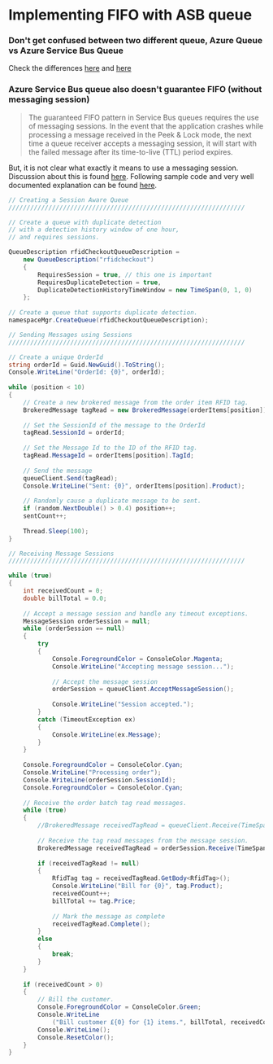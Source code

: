 # Implementing FIFO with ASB queue

### Don't get confused between two different queue, Azure Queue vs Azure Service Bus Queue

Check the differences [here](https://azure.microsoft.com/en-us/documentation/articles/service-bus-azure-and-service-bus-queues-compared-contrasted/) and [here](http://www.cloudcasts.net/devguide/Default.aspx?id=12004)

### Azure Service Bus queue also doesn't guarantee FIFO (without messaging session)

> The guaranteed FIFO pattern in Service Bus queues requires the use of messaging sessions. In the event that the application crashes while processing a message received in the Peek & Lock mode, the next time a queue receiver accepts a messaging session, it will start with the failed message after its time-to-live (TTL) period expires.

But, it is not clear what exactly it means to use a messaging session. Discussion about this is found [here](http://stackoverflow.com/questions/12151293/azure-service-bus-and-messaging-sessions). Following sample code and very well documented explanation can be found [here](http://www.cloudcasts.net/devguide/Default.aspx?id=13030). 

```c#
// Creating a Session Aware Queue
/////////////////////////////////////////////////////////////////

// Create a queue with duplicate detection
// with a detection history window of one hour,
// and requires sessions.

QueueDescription rfidCheckoutQueueDescription =
    new QueueDescription("rfidcheckout")
    {
        RequiresSession = true, // this one is important
        RequiresDuplicateDetection = true,
        DuplicateDetectionHistoryTimeWindow = new TimeSpan(0, 1, 0)
    };
 
// Create a queue that supports duplicate detection.
namespaceMgr.CreateQueue(rfidCheckoutQueueDescription);

```

```c#
// Sending Messages using Sessions
/////////////////////////////////////////////////////////////////

// Create a unique OrderId
string orderId = Guid.NewGuid().ToString();
Console.WriteLine("OrderId: {0}", orderId);
 
while (position < 10)
{
    // Create a new brokered message from the order item RFID tag.
    BrokeredMessage tagRead = new BrokeredMessage(orderItems[position]);
 
    // Set the SessionId of the message to the OrderId
    tagRead.SessionId = orderId;
 
    // Set the Message Id to the ID of the RFID tag.
    tagRead.MessageId = orderItems[position].TagId;
 
    // Send the message
    queueClient.Send(tagRead);
    Console.WriteLine("Sent: {0}", orderItems[position].Product);
 
    // Randomly cause a duplicate message to be sent.
    if (random.NextDouble() > 0.4) position++;
    sentCount++;
 
    Thread.Sleep(100);
}

```

```c#
// Receiving Message Sessions
/////////////////////////////////////////////////////////////////

while (true)
{
    int receivedCount = 0;
    double billTotal = 0.0;
 
    // Accept a message session and handle any timeout exceptions.
    MessageSession orderSession = null;
    while (orderSession == null)
    {
        try
        {
            Console.ForegroundColor = ConsoleColor.Magenta;
            Console.WriteLine("Accepting message session...");
 
            // Accept the message session
            orderSession = queueClient.AcceptMessageSession();
 
            Console.WriteLine("Session accepted.");
        }
        catch (TimeoutException ex)
        {
            Console.WriteLine(ex.Message);
        }
    }
               
    Console.ForegroundColor = ConsoleColor.Cyan;
    Console.WriteLine("Processing order");
    Console.WriteLine(orderSession.SessionId);
    Console.ForegroundColor = ConsoleColor.Cyan;
 
    // Receive the order batch tag read messages.              
    while (true)
    {
        //BrokeredMessage receivedTagRead = queueClient.Receive(TimeSpan.FromSeconds(5));
 
        // Receive the tag read messages from the message session.
        BrokeredMessage receivedTagRead = orderSession.Receive(TimeSpan.FromSeconds(5));
 
        if (receivedTagRead != null)
        {
            RfidTag tag = receivedTagRead.GetBody<RfidTag>();
            Console.WriteLine("Bill for {0}", tag.Product);
            receivedCount++;
            billTotal += tag.Price;
 
            // Mark the message as complete
            receivedTagRead.Complete();
        }
        else
        {
            break;
        }
    }
 
    if (receivedCount > 0)
    {
        // Bill the customer.
        Console.ForegroundColor = ConsoleColor.Green;
        Console.WriteLine
            ("Bill customer £{0} for {1} items.", billTotal, receivedCount);
        Console.WriteLine();
        Console.ResetColor();
    }
}
 
```
